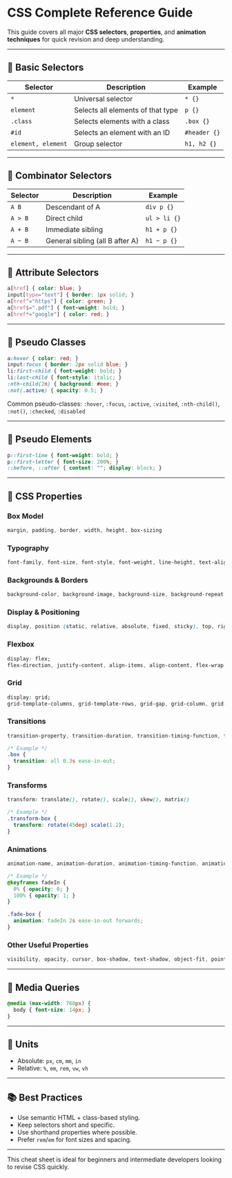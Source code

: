 
# CSS Complete Reference Guide

This guide covers all major **CSS selectors**, **properties**, and **animation techniques** for quick revision and deep understanding.

---

## 🔹 Basic Selectors

| Selector        | Description                        | Example |
|-----------------|------------------------------------|---------|
| `*`             | Universal selector                 | `* {}` |
| `element`       | Selects all elements of that type  | `p {}` |
| `.class`        | Selects elements with a class      | `.box {}` |
| `#id`           | Selects an element with an ID      | `#header {}` |
| `element, element` | Group selector                | `h1, h2 {}` |

---

## 🔸 Combinator Selectors

| Selector        | Description                                      | Example |
|-----------------|--------------------------------------------------|---------|
| `A B`           | Descendant of A                                  | `div p {}` |
| `A > B`         | Direct child                                     | `ul > li {}` |
| `A + B`         | Immediate sibling                                | `h1 + p {}` |
| `A ~ B`         | General sibling (all B after A)                  | `h1 ~ p {}` |

---

## 🔹 Attribute Selectors

```css
a[href] { color: blue; }
input[type="text"] { border: 1px solid; }
a[href^="https"] { color: green; }
a[href$=".pdf"] { font-weight: bold; }
a[href*="google"] { color: red; }
```

---

## 🔸 Pseudo Classes

```css
a:hover { color: red; }
input:focus { border: 2px solid blue; }
li:first-child { font-weight: bold; }
li:last-child { font-style: italic; }
:nth-child(2n) { background: #eee; }
:not(.active) { opacity: 0.5; }
```
Common pseudo-classes: `:hover`, `:focus`, `:active`, `:visited`, `:nth-child()`, `:not()`, `:checked`, `:disabled`

---

## 🔹 Pseudo Elements

```css
p::first-line { font-weight: bold; }
p::first-letter { font-size: 200%; }
::before, ::after { content: ""; display: block; }
```

---

## 🎨 CSS Properties

### Box Model
```css
margin, padding, border, width, height, box-sizing
```

### Typography
```css
font-family, font-size, font-style, font-weight, line-height, text-align, text-decoration, text-transform, letter-spacing, word-spacing, color
```

### Backgrounds & Borders
```css
background-color, background-image, background-size, background-repeat, background-position, border-radius, border
```

### Display & Positioning
```css
display, position (static, relative, absolute, fixed, sticky), top, right, bottom, left, z-index, float, clear, overflow
```

### Flexbox
```css
display: flex;
flex-direction, justify-content, align-items, align-content, flex-wrap, flex-grow, flex-shrink, gap
```

### Grid
```css
display: grid;
grid-template-columns, grid-template-rows, grid-gap, grid-column, grid-row, place-items
```

### Transitions
```css
transition-property, transition-duration, transition-timing-function, transition-delay

/* Example */
.box {
  transition: all 0.3s ease-in-out;
}
```

### Transforms
```css
transform: translate(), rotate(), scale(), skew(), matrix()

/* Example */
.transform-box {
  transform: rotate(45deg) scale(1.2);
}
```

### Animations
```css
animation-name, animation-duration, animation-timing-function, animation-delay, animation-iteration-count, animation-direction, animation-fill-mode, animation-play-state

/* Example */
@keyframes fadeIn {
  0% { opacity: 0; }
  100% { opacity: 1; }
}

.fade-box {
  animation: fadeIn 2s ease-in-out forwards;
}
```

### Other Useful Properties
```css
visibility, opacity, cursor, box-shadow, text-shadow, object-fit, pointer-events, user-select, filter, backdrop-filter, clip-path
```

---

## 🎯 Media Queries

```css
@media (max-width: 768px) {
  body { font-size: 14px; }
}
```

---

## 📌 Units

- Absolute: `px`, `cm`, `mm`, `in`
- Relative: `%`, `em`, `rem`, `vw`, `vh`

---

## 📚 Best Practices

- Use semantic HTML + class-based styling.
- Keep selectors short and specific.
- Use shorthand properties where possible.
- Prefer `rem`/`em` for font sizes and spacing.

---

This cheat sheet is ideal for beginners and intermediate developers looking to revise CSS quickly.
